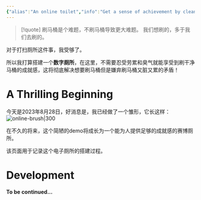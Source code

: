 ```yaml
---
{"alias":"An online toilet","info":"Get a sense of achievement by cleaning your toilet online","date":"2023-08-28T23:38","update":"2023-08-29T00:00","tags":["note/2023/08","note/life"],"id":"note20230828233847","dg-publish":true,"noteIcon":1,"permalink":"/notes/life/clean-your-toilet-online-get-the-achievement-in-feeling/","dgPassFrontmatter":true,"created":"2023-08-28T23:38","updated":"2023-08-29T00:00"}
---
```



> [!quote] 刷马桶是个难题，不刷马桶导致更大难题。
> 我们想刷的，多于我们去刷的。

对于打扫厕所这件事，我受够了。

所以我打算搭建一个**数字厕所**，在这里，不需要忍受劳累和臭气就能享受到刷干净马桶的成就感，这将彻底解决想要刷马桶但是嫌弃刷马桶又脏又累的矛盾！

# A Thrilling Beginning

今天是2023年8月28日，好消息是，我已经做了一个雏形，它长这样：
![online-brush|300](https://cdn.jsdelivr.net/gh/blleng/images/upload/202308282336011.gif)

在不久的将来，这个简陋的demo将成长为一个能为人提供足够的成就感的赛博厕所。

该页面用于记录这个电子厕所的搭建过程。

# Development

**To be continued...**

